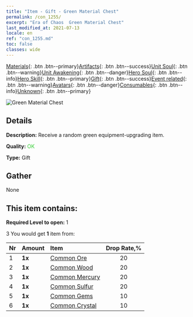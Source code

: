 ```yaml
---
title: "Item - Gift - Green Material Chest"
permalink: /con_1255/
excerpt: "Era of Chaos  Green Material Chest"
last_modified_at: 2021-07-13
locale: en
ref: "con_1255.md"
toc: false
classes: wide
---
```

 [Materials](/Items/){: .btn .btn--primary}[Artifacts](/Items/Artifacts/){: .btn .btn--success}[Unit Soul](/Items/UnitSoul/){: .btn .btn--warning}[Unit Awakening](/Items/UnitAwakening/){: .btn .btn--danger}[Hero Soul](/Items/HeroSoul/){: .btn .btn--info}[Hero Skill](/Items/HeroSkill/){: .btn .btn--primary}[Gift](/Items/Gift/){: .btn .btn--success}[Event related](/Items/Events/){: .btn .btn--warning}[Avatars](/Items/Avatars/){: .btn .btn--danger}[Consumables](/Items/Consumables/){: .btn .btn--info}[Unknown](/Items/Unknown/){: .btn .btn--primary}

 ![Green Material Chest](/images/t/i_304002.png)

## Details
 **Description:** Receive a random green equipment-upgrading item.

 **Quality:** <span style="color: #32CD32">OK</span>

 **Type:** Gift

## Gather

  None

## This item contains:

 **Required Level to open:** 1

 3 You would get **1** item  from:

  | Nr | Amount |     Item    | Drop Rate,% |
  |:---|:-------|:------------|:---------:|
  | 1 |  **1x** | [Common Ore](/Items/mat_6/) | 20 | 
  | 2 |  **1x** | [Common Wood](/Items/mat_7/) | 20 | 
  | 3 |  **1x** | [Common Mercury](/Items/mat_8/) | 20 | 
  | 4 |  **1x** | [Common Sulfur](/Items/mat_9/) | 20 | 
  | 5 |  **1x** | [Common Gems](/Items/mat_10/) | 10 | 
  | 6 |  **1x** | [Common Crystal](/Items/mat_11/) | 10 | 
